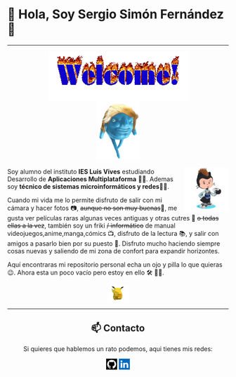 # 👋 Hola, Soy Sergio Simón Fernández 📢

***

<div align="center"><img src="img/welcome-fire.gif" alt="" align="center"></div>

<div align="center"><img src="img/28262826282628262826282628262826282628262826.gif" width="20%" aling="center"></div>

<p></p>

<img src="img/octogato1.png" width="20%" align="right">

Soy alumno del instituto **IES Luis Vives** estudiando Desarrollo de **Aplicaciones Multiplataforma** 👨‍🎓. Ademas soy **técnico de sistemas microinformáticos y redes**👨‍💻.

Cuando mi vida me lo permite disfruto de salir con mi cámara y hacer fotos 📷, ~~aunque no son muy buenas~~🤡, me gusta ver películas raras algunas veces antiguas y otras cutres 🎥 ~~o todas ellas a la vez~~, también soy un friki ~~/ informático~~ de manual videojuegos,anime,manga,cómics 📺, disfruto de la lectura 📚, y salir con amigos a pasarlo bien por su puesto 🍻. Disfruto mucho haciendo siempre cosas nuevas y saliendo de mi zona de confort para expandir horizontes.

Aquí encontraras mi repositorio personal echa un ojo y pilla lo que quieras 😉. Ahora esta un poco vacío pero estoy en ello 🛠 👨‍🔧.

<div align="center"><img src="img/pika.gif" width="10%" aling="center"></div>

***

<h2 align="center"> 📫 Contacto </h2>

<p align="center"> Si quieres que hablemos un rato podemos, aqui tienes mis redes: </p>

<div align="center"><a href="https://github.com/sergiosimonf"><img src="img/git.jpeg" width="5%" aling="center"></a>
<a href="https://github.com/sergiosimonf"><img src="img/in.png" width="5%" aling="center"></a>
</div>
